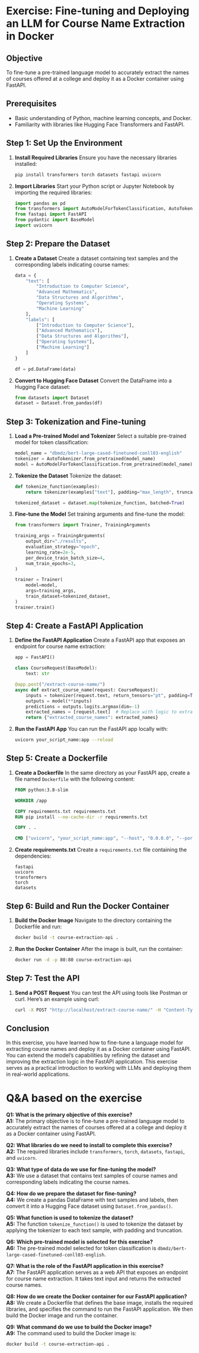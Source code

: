 # Exercise: Fine-tuning and Deploying an LLM for Course Name Extraction in Docker

## Objective
To fine-tune a pre-trained language model to accurately extract the names of courses offered at a college and deploy it as a Docker container using FastAPI.

## Prerequisites
- Basic understanding of Python, machine learning concepts, and Docker.
- Familiarity with libraries like Hugging Face Transformers and FastAPI.

## Step 1: Set Up the Environment
1. **Install Required Libraries**
   Ensure you have the necessary libraries installed:
   ```bash
   pip install transformers torch datasets fastapi uvicorn
   ```

2. **Import Libraries**
   Start your Python script or Jupyter Notebook by importing the required libraries:
   ```python
   import pandas as pd
   from transformers import AutoModelForTokenClassification, AutoTokenizer
   from fastapi import FastAPI
   from pydantic import BaseModel
   import uvicorn
   ```

## Step 2: Prepare the Dataset
1. **Create a Dataset**
   Create a dataset containing text samples and the corresponding labels indicating course names:
   ```python
   data = {
       "text": [
           "Introduction to Computer Science",
           "Advanced Mathematics",
           "Data Structures and Algorithms",
           "Operating Systems",
           "Machine Learning"
       ],
       "labels": [
           ["Introduction to Computer Science"],
           ["Advanced Mathematics"],
           ["Data Structures and Algorithms"],
           ["Operating Systems"],
           ["Machine Learning"]
       ]
   }

   df = pd.DataFrame(data)
   ```

2. **Convert to Hugging Face Dataset**
   Convert the DataFrame into a Hugging Face dataset:
   ```python
   from datasets import Dataset
   dataset = Dataset.from_pandas(df)
   ```

## Step 3: Tokenization and Fine-tuning
1. **Load a Pre-trained Model and Tokenizer**
   Select a suitable pre-trained model for token classification:
   ```python
   model_name = "dbmdz/bert-large-cased-finetuned-conll03-english"
   tokenizer = AutoTokenizer.from_pretrained(model_name)
   model = AutoModelForTokenClassification.from_pretrained(model_name)
   ```

2. **Tokenize the Dataset**
   Tokenize the dataset:
   ```python
   def tokenize_function(examples):
       return tokenizer(examples["text"], padding="max_length", truncation=True)

   tokenized_dataset = dataset.map(tokenize_function, batched=True)
   ```

3. **Fine-tune the Model**
   Set training arguments and fine-tune the model:
   ```python
   from transformers import Trainer, TrainingArguments

   training_args = TrainingArguments(
       output_dir="./results",
       evaluation_strategy="epoch",
       learning_rate=2e-5,
       per_device_train_batch_size=4,
       num_train_epochs=3,
   )

   trainer = Trainer(
       model=model,
       args=training_args,
       train_dataset=tokenized_dataset,
   )
   trainer.train()
   ```

## Step 4: Create a FastAPI Application
1. **Define the FastAPI Application**
   Create a FastAPI app that exposes an endpoint for course name extraction:
   ```python
   app = FastAPI()

   class CourseRequest(BaseModel):
       text: str

   @app.post("/extract-course-name/")
   async def extract_course_name(request: CourseRequest):
       inputs = tokenizer(request.text, return_tensors="pt", padding=True, truncation=True)
       outputs = model(**inputs)
       predictions = outputs.logits.argmax(dim=-1)
       extracted_names = [request.text]  # Replace with logic to extract names
       return {"extracted_course_names": extracted_names}
   ```

2. **Run the FastAPI App**
   You can run the FastAPI app locally with:
   ```bash
   uvicorn your_script_name:app --reload
   ```

## Step 5: Create a Dockerfile
1. **Create a Dockerfile**
   In the same directory as your FastAPI app, create a file named `Dockerfile` with the following content:
   ```Dockerfile
   FROM python:3.8-slim

   WORKDIR /app

   COPY requirements.txt requirements.txt
   RUN pip install --no-cache-dir -r requirements.txt

   COPY . .

   CMD ["uvicorn", "your_script_name:app", "--host", "0.0.0.0", "--port", "80"]
   ```

2. **Create requirements.txt**
   Create a `requirements.txt` file containing the dependencies:
   ```text
   fastapi
   uvicorn
   transformers
   torch
   datasets
   ```

## Step 6: Build and Run the Docker Container
1. **Build the Docker Image**
   Navigate to the directory containing the Dockerfile and run:
   ```bash
   docker build -t course-extraction-api .
   ```

2. **Run the Docker Container**
   After the image is built, run the container:
   ```bash
   docker run -d -p 80:80 course-extraction-api
   ```

## Step 7: Test the API
1. **Send a POST Request**
   You can test the API using tools like Postman or curl. Here’s an example using curl:
   ```bash
   curl -X POST "http://localhost/extract-course-name/" -H "Content-Type: application/json" -d '{"text": "Introduction to Artificial Intelligence"}'
   ```

## Conclusion
In this exercise, you have learned how to fine-tune a language model for extracting course names and deploy it as a Docker container using FastAPI. You can extend the model’s capabilities by refining the dataset and improving the extraction logic in the FastAPI application. This exercise serves as a practical introduction to working with LLMs and deploying them in real-world applications.

# Q&A based on the exercise

**Q1: What is the primary objective of this exercise?**  
**A1:** The primary objective is to fine-tune a pre-trained language model to accurately extract the names of courses offered at a college and deploy it as a Docker container using FastAPI.

**Q2: What libraries do we need to install to complete this exercise?**  
**A2:** The required libraries include `transformers`, `torch`, `datasets`, `fastapi`, and `uvicorn`. 

**Q3: What type of data do we use for fine-tuning the model?**  
**A3:** We use a dataset that contains text samples of course names and corresponding labels indicating the course names.

**Q4: How do we prepare the dataset for fine-tuning?**  
**A4:** We create a pandas DataFrame with text samples and labels, then convert it into a Hugging Face dataset using `Dataset.from_pandas()`.

**Q5: What function is used to tokenize the dataset?**  
**A5:** The function `tokenize_function()` is used to tokenize the dataset by applying the tokenizer to each text sample, with padding and truncation.

**Q6: Which pre-trained model is selected for this exercise?**  
**A6:** The pre-trained model selected for token classification is `dbmdz/bert-large-cased-finetuned-conll03-english`.

**Q7: What is the role of the FastAPI application in this exercise?**  
**A7:** The FastAPI application serves as a web API that exposes an endpoint for course name extraction. It takes text input and returns the extracted course names.

**Q8: How do we create the Docker container for our FastAPI application?**  
**A8:** We create a Dockerfile that defines the base image, installs the required libraries, and specifies the command to run the FastAPI application. We then build the Docker image and run the container.

**Q9: What command do we use to build the Docker image?**  
**A9:** The command used to build the Docker image is:
```bash
docker build -t course-extraction-api .

